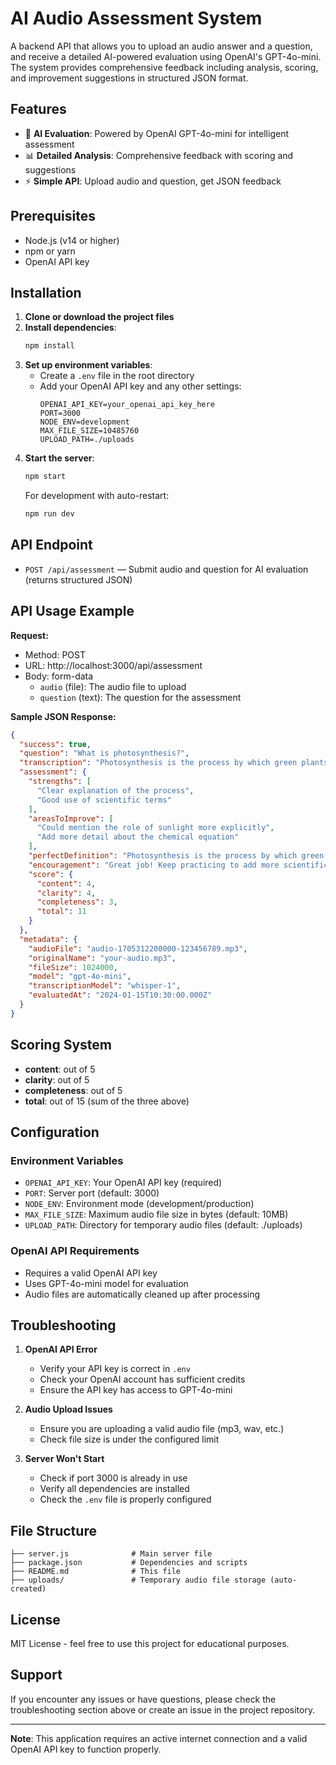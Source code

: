 # AI Audio Assessment System

A backend API that allows you to upload an audio answer and a question, and receive a detailed AI-powered evaluation using OpenAI's GPT-4o-mini. The system provides comprehensive feedback including analysis, scoring, and improvement suggestions in structured JSON format.

## Features

- 🤖 **AI Evaluation**: Powered by OpenAI GPT-4o-mini for intelligent assessment
- 📊 **Detailed Analysis**: Comprehensive feedback with scoring and suggestions
- ⚡ **Simple API**: Upload audio and question, get JSON feedback

## Prerequisites

- Node.js (v14 or higher)
- npm or yarn
- OpenAI API key

## Installation

1. **Clone or download the project files**
2. **Install dependencies**:
   ```bash
   npm install
   ```
3. **Set up environment variables**:
   - Create a `.env` file in the root directory
   - Add your OpenAI API key and any other settings:
     ```env
     OPENAI_API_KEY=your_openai_api_key_here
     PORT=3000
     NODE_ENV=development
     MAX_FILE_SIZE=10485760
     UPLOAD_PATH=./uploads
     ```
4. **Start the server**:
   ```bash
   npm start
   ```
   For development with auto-restart:
   ```bash
   npm run dev
   ```

## API Endpoint

- `POST /api/assessment` — Submit audio and question for AI evaluation (returns structured JSON)

## API Usage Example

**Request:**
- Method: POST
- URL: http://localhost:3000/api/assessment
- Body: form-data
  - `audio` (file): The audio file to upload
  - `question` (text): The question for the assessment

**Sample JSON Response:**
```json
{
  "success": true,
  "question": "What is photosynthesis?",
  "transcription": "Photosynthesis is the process by which green plants...",
  "assessment": {
    "strengths": [
      "Clear explanation of the process",
      "Good use of scientific terms"
    ],
    "areasToImprove": [
      "Could mention the role of sunlight more explicitly",
      "Add more detail about the chemical equation"
    ],
    "perfectDefinition": "Photosynthesis is the process by which green plants and some other organisms use sunlight to synthesize foods with the help of chlorophyll. The process converts carbon dioxide and water into glucose and oxygen.",
    "encouragement": "Great job! Keep practicing to add more scientific details.",
    "score": {
      "content": 4,
      "clarity": 4,
      "completeness": 3,
      "total": 11
    }
  },
  "metadata": {
    "audioFile": "audio-1705312200000-123456789.mp3",
    "originalName": "your-audio.mp3",
    "fileSize": 1024000,
    "model": "gpt-4o-mini",
    "transcriptionModel": "whisper-1",
    "evaluatedAt": "2024-01-15T10:30:00.000Z"
  }
}
```

## Scoring System
- **content**: out of 5
- **clarity**: out of 5
- **completeness**: out of 5
- **total**: out of 15 (sum of the three above)

## Configuration

### Environment Variables

- `OPENAI_API_KEY`: Your OpenAI API key (required)
- `PORT`: Server port (default: 3000)
- `NODE_ENV`: Environment mode (development/production)
- `MAX_FILE_SIZE`: Maximum audio file size in bytes (default: 10MB)
- `UPLOAD_PATH`: Directory for temporary audio files (default: ./uploads)

### OpenAI API Requirements

- Requires a valid OpenAI API key
- Uses GPT-4o-mini model for evaluation
- Audio files are automatically cleaned up after processing

## Troubleshooting

1. **OpenAI API Error**
   - Verify your API key is correct in `.env`
   - Check your OpenAI account has sufficient credits
   - Ensure the API key has access to GPT-4o-mini

2. **Audio Upload Issues**
   - Ensure you are uploading a valid audio file (mp3, wav, etc.)
   - Check file size is under the configured limit

3. **Server Won't Start**
   - Check if port 3000 is already in use
   - Verify all dependencies are installed
   - Check the `.env` file is properly configured

## File Structure

```
├── server.js              # Main server file
├── package.json           # Dependencies and scripts
├── README.md              # This file
├── uploads/               # Temporary audio file storage (auto-created)
```

## License

MIT License - feel free to use this project for educational purposes.

## Support

If you encounter any issues or have questions, please check the troubleshooting section above or create an issue in the project repository.

---

**Note**: This application requires an active internet connection and a valid OpenAI API key to function properly. 

